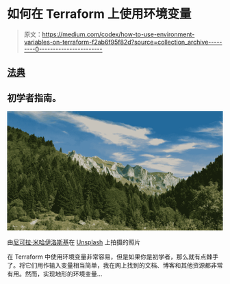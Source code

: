 # 如何在 Terraform 上使用环境变量

> 原文：<https://medium.com/codex/how-to-use-environment-variables-on-terraform-f2ab6f95f82d?source=collection_archive---------0----------------------->

## [法典](http://medium.com/codex)

## 初学者指南。

![](img/3be5964ee0c3a9992f173ec37f88b4fa.png)

由[尼可拉·米哈伊洛斯基](https://unsplash.com/@nikola43?utm_source=medium&utm_medium=referral)在 [Unsplash](https://unsplash.com?utm_source=medium&utm_medium=referral) 上拍摄的照片

在 Terraform 中使用环境变量非常容易，但是如果你是初学者，那么就有点棘手了。将它们用作输入变量相当简单，我在网上找到的文档、博客和其他资源都非常有用。然而，实现地形的环境变量…